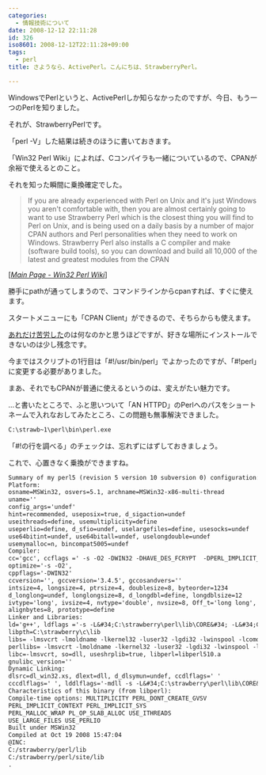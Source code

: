 ```yaml
---
categories:
  - 情報技術について
date: 2008-12-12 22:11:28
id: 326
iso8601: 2008-12-12T22:11:28+09:00
tags:
  - perl
title: さようなら、ActivePerl。こんにちは、StrawberryPerl。

---
```


<p>WindowsでPerlというと、ActivePerlしか知らなかったのですが、今日、もう一つのPerlを知りました。</p>

<p>それが、StrawberryPerlです。</p>

<p>「perl -V」した結果は続きのほうに書いておきます。</p>

<p>「Win32 Perl Wiki」によれば、Cコンパイラも一緒についているので、CPANが余裕で使えるとのこと。</p>

<p>それを知った瞬間に乗換確定でした。</p>

<blockquote cite="http://win32.perl.org/wiki/index.php?title=Main_Page" title="Main Page - Win32 Perl Wiki" class="blockquote"><p>If you are already experienced with Perl on Unix and it's just Windows you aren't comfortable with, then you are almost certainly going to want to use Strawberry Perl which is the closest thing you will find to Perl on Unix, and is being used on a daily basis by a number of major CPAN authors and Perl personalities when they need to work on Windows. Strawberry Perl also installs a C compiler and make (software build tools), so you can download and build all 10,000 of the latest and greatest modules from the CPAN</p></blockquote>

<div class="cite">[<cite><a href="http://win32.perl.org/?title=Main_Page" target="_blank">Main Page - Win32 Perl Wiki</a></cite>]</div>

<p>勝手にpathが通ってしまうので、コマンドラインからcpanすれば、すぐに使えます。</p>

<p>スタートメニューにも「CPAN Client」ができるので、そちらからも使えます。</p>

<p><a href="http://www.nishimiyahara.net/2008/05/06/202852" title="ActivePerl(5.10.0 Build 1002)でcpanを本気で使いたかった">あれだけ苦労した</a>のは何なのかと思うほどですが、好きな場所にインストールできないのは少し残念です。</p>

<p>今まではスクリプトの1行目は「#!/usr/bin/perl」でよかったのですが、「#!perl」に変更する必要がありました。</p>

<p>まあ、それでもCPANが普通に使えるというのは、変えがたい魅力です。</p>

<p>&#133;と書いたところで、ふと思いついて「AN HTTPD」のPerlへのパスをショートネームで入れなおしてみたところ、この問題も無事解決できました。</p>

```default
C:\strawb~1\perl\bin\perl.exe
```

<p>「#!の行を調べる」のチェックは、忘れずにはずしておきましょう。</p>

<p>これで、心置きなく乗換ができますね。</p>



```default
Summary of my perl5 (revision 5 version 10 subversion 0) configuration:
Platform:
osname=MSWin32, osvers=5.1, archname=MSWin32-x86-multi-thread
uname=''
config_args='undef'
hint=recommended, useposix=true, d_sigaction=undef
useithreads=define, usemultiplicity=define
useperlio=define, d_sfio=undef, uselargefiles=define, usesocks=undef
use64bitint=undef, use64bitall=undef, uselongdouble=undef
usemymalloc=n, bincompat5005=undef
Compiler:
cc='gcc', ccflags =' -s -O2 -DWIN32 -DHAVE_DES_FCRYPT  -DPERL_IMPLICIT_CONTEXT -DPERL_IMPLICIT_SYS -fno-strict-aliasing -DPERL_MSVCRT_READFIX',
optimize='-s -O2',
cppflags='-DWIN32'
ccversion='', gccversion='3.4.5', gccosandvers=''
intsize=4, longsize=4, ptrsize=4, doublesize=8, byteorder=1234
d_longlong=undef, longlongsize=8, d_longdbl=define, longdblsize=12
ivtype='long', ivsize=4, nvtype='double', nvsize=8, Off_t='long long', lseeksize=8
alignbytes=8, prototype=define
Linker and Libraries:
ld='g++', ldflags ='-s -L&#34;C:\strawberry\perl\lib\CORE&#34; -L&#34;C:\strawberry\c\lib&#34;'
libpth=C:\strawberry\c\lib
libs= -lmsvcrt -lmoldname -lkernel32 -luser32 -lgdi32 -lwinspool -lcomdlg32 -ladvapi32 -lshell32 -lole32 -loleaut32 -lnetapi32 -luuid -lws2_32 -lmpr -lwinmm -lversion -lodbc32 -lodbccp32
perllibs= -lmsvcrt -lmoldname -lkernel32 -luser32 -lgdi32 -lwinspool -lcomdlg32 -ladvapi32 -lshell32 -lole32 -loleaut32 -lnetapi32 -luuid -lws2_32 -lmpr -lwinmm -lversion -lodbc32 -lodbccp32
libc=-lmsvcrt, so=dll, useshrplib=true, libperl=libperl510.a
gnulibc_version=''
Dynamic Linking:
dlsrc=dl_win32.xs, dlext=dll, d_dlsymun=undef, ccdlflags=' '
cccdlflags=' ', lddlflags='-mdll -s -L&#34;C:\strawberry\perl\lib\CORE&#34; -L&#34;C:\strawberry\c\lib&#34;'
Characteristics of this binary (from libperl):
Compile-time options: MULTIPLICITY PERL_DONT_CREATE_GVSV
PERL_IMPLICIT_CONTEXT PERL_IMPLICIT_SYS
PERL_MALLOC_WRAP PL_OP_SLAB_ALLOC USE_ITHREADS
USE_LARGE_FILES USE_PERLIO
Built under MSWin32
Compiled at Oct 19 2008 15:47:04
@INC:
C:/strawberry/perl/lib
C:/strawberry/perl/site/lib
.
```
    	